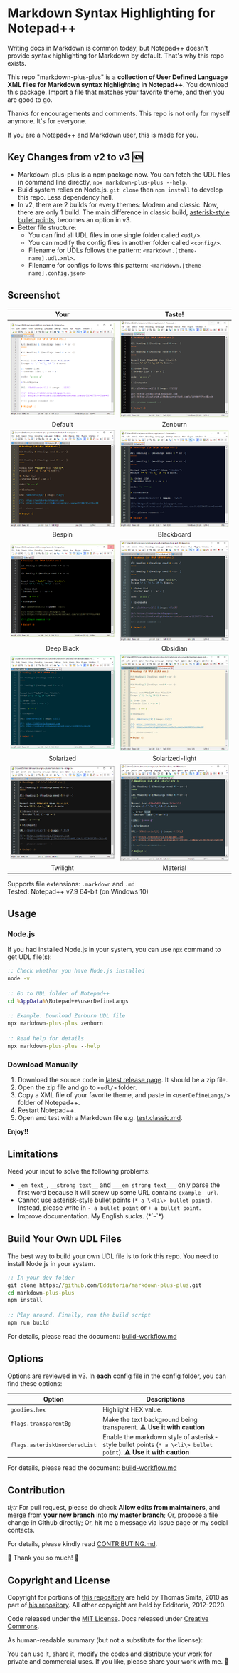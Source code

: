 # Markdown Syntax Highlighting for Notepad++

Writing docs in Markdown is common today, but Notepad++ doesn't provide syntax highlighting for Markdown by default. That's why this repo exists.

This repo "markdown-plus-plus" is a **collection of User Defined Language XML files for Markdown syntax highlighting in Notepad++**. You download this package. Import a file that matches your favorite theme, and then you are good to go.

Thanks for encouragements and comments. This repo is not only for myself anymore. It's for everyone.

If you are a Notepad++ and Markdown user, this is made for you.

## Key Changes from v2 to v3 :new:

- Markdown-plus-plus is a npm package now. You can fetch the UDL files in command line directly, `npx markdown-plus-plus --help`.
- Build system relies on Node.js. `git clone` then `npm install` to develop this repo. Less dependency hell.
- In v2, there are 2 builds for every themes: Modern and classic. Now, there are only 1 build. The main difference in classic build, [asterisk-style bullet points](https://github.com/Edditoria/markdown-plus-plus/tree/ref/end-of-v2#step-zero-pick-your-side), becomes an option in v3.
- Better file structure:
	- You can find all UDL files in one single folder called `<udl/>`.
	- You can modify the config files in another folder called `<config/>`.
	- Filename for UDLs follows the pattern: `<markdown.[theme-name].udl.xml>`.
	- Filename for configs follows this pattern: `<markdown.[theme-name].config.json>`

## Screenshot

| Your | Taste! |
|:----:|:------:|
| ![Markdown in Default Theme of Notepad++][screen_default] | ![Markdown in Zenburn Theme of Notepad++][screen_zenburn] |
| Default | Zenburn |
| ![Markdown in Bespin Theme of Notepad++][screen_bespin] | ![Markdown in Blackboard Theme of Notepad++][screen_blackboard] |
| Bespin | Blackboard |
| ![Markdown in Deep Black Theme of Notepad++][screen_deep_black] | ![Markdown in Obsidian Theme of Notepad++][screen_obsidian] |
| Deep Black | Obsidian |
| ![Markdown in Solarized Theme of Notepad++][screen_solarized] | ![Markdown in Solarized-light Theme in Notepad++][screen_solarized_light] |
| Solarized | Solarized-light |
| ![Markdown in Twilight Theme of Notepad++][screen_twilight] | ![Markdown in Material Theme in Notepad++][screen_material] |
| Twilight | Material |

Supports file extensions: `.markdown` and `.md`<br>
Tested: Notepad++ v7.9 64-bit (on Windows 10)

## Usage

### Node.js

If you had installed Node.js in your system, you can use `npx` command to get UDL file(s):

```cmd
:: Check whether you have Node.js installed
node -v

:: Go to UDL folder of Notepad++
cd %AppData%\Notepad++\userDefineLangs

:: Example: Download Zenburn UDL file
npx markdown-plus-plus zenburn

:: Read help for details
npx markdown-plus-plus --help
```

### Download Manually

1. Download the source code in [latest release page][latest_release]. It should be a zip file.
1. Open the zip file and go to `<udl/>` folder.
1. Copy a XML file of your favorite theme, and paste in `<userDefineLangs/>` folder of Notepad++.
1. Restart Notepad++.
1. Open and test with a Markdown file e.g. [test.classic.md][test_classic_file].

**Enjoy!!**

## Limitations

Need your input to solve the following problems:

- `_em text_`, `__strong text__` and `___em strong text___` only parse the first word because it will screw up some URL contains `example__url`.
- Cannot use asterisk-style bullet points (`* a \<li\> bullet point`). Instead, please write in `- a bullet point` or `+ a bullet point`.
- Improve documentation. My English sucks. (\*´ｰ`\*)

## Build Your Own UDL Files

The best way to build your own UDL file is to fork this repo. You need to install Node.js in your system.

```cmd
:: In your dev folder
git clone https://github.com/Edditoria/markdown-plus-plus.git
cd markdown-plus-plus
npm install

:: Play around. Finally, run the build script
npm run build
```

For details, please read the document: [build-workflow.md](docs/build-workflow.md)

## Options

Options are reviewed in v3. In **each** config file in the config folder, you can find these options:

| Option | Descriptions |
| ------ | ------------ |
| `goodies.hex` | Highlight HEX value. |
| `flags.transparentBg` | Make the text background being transparent. :warning: **Use it with caution** |
| `flags.asteriskUnorderedList` | Enable the markdown style of asterisk-style bullet points (`* a \<li\> bullet point`). :warning: **Use it with caution** |

For details, please read the document: [build-workflow.md](docs/build-workflow.md)

## Contribution

*tl;tr* For pull request, please do check **Allow edits from maintainers**, and merge from **your new branch** into **my master branch**; Or, propose a file change in Github directly; Or, hit me a message via issue page or my social contacts.

For details, please kindly read [CONTRIBUTING.md](CONTRIBUTING.md).

:beer: Thank you so much! :pray:

## Copyright and License

Copyright for portions of [this repository][this_repo] are held by Thomas Smits, 2010 as part of [his repository][thomsmits_npp]. All other copyright are held by Edditoria, 2012-2020.

Code released under the [MIT License](LICENSE.txt). Docs released under [Creative Commons](https://creativecommons.org/licenses/by/4.0/).

As human-readable summary (but not a substitute for the license):

You can use it, share it, modify the codes and distribute your work for private and commercial uses. If you like, please share your work with me. :pizza:


[screen_default]: docs/images/themes/default-screenshot.png "Markdown in Default Theme of Notepad++"
[screen_zenburn]: docs/images/themes/zenburn-screenshot.png "Markdown in Zenburn Theme of Notepad++"
[screen_bespin]: docs/images/themes/bespin-screenshot.png "Markdown in Bespin Theme of Notepad++"
[screen_blackboard]: docs/images/themes/blackboard-screenshot.png "Markdown in Blackboard Theme of Notepad++"
[screen_deep_black]: docs/images/themes/deep-black-screenshot.png "Markdown in Deep Black Theme of Notepad++"
[screen_obsidian]: docs/images/themes/obsidian-screenshot.png "Markdown in Obsidian Theme of Notepad++"
[screen_solarized]: docs/images/themes/solarized-screenshot.png "Markdown in Solarized Theme of Notepad++"
[screen_solarized_light]: docs/images/themes/solarized-light-screenshot.png "Markdown in Solarized-light Theme of Notepad++"
[screen_twilight]: docs/images/themes/twilight-screenshot.png "Markdown in Twilight Theme of Notepad++"
[screen_material]: docs/images/themes/material-screenshot.png "Markdown in Material Theme of Notepad++"

[this_repo]: https://github.com/Edditoria/markdown-plus-plus
[latest_release]: https://github.com/Edditoria/markdown-plus-plus/releases/latest
[coffeescript]: https://github.com/Edditoria/coffeescript_npp_zenburn
[thomsmits]: https://github.com/thomsmits/markdown_npp
[thomsmits_npp]: https://github.com/thomsmits/markdown_npp
[test_classic_file]: https://raw.githubusercontent.com/Edditoria/markdown-plus-plus/master/test/test.classic.md
